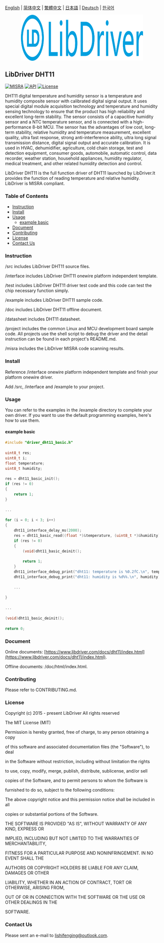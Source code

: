 [English](/README.md) | [ 简体中文](/README_zh-Hans.md) | [繁體中文](/README_zh-Hant.md) | [日本語](/README_ja.md) | [Deutsch](/README_de.md) | [한국어](/README_ko.md)

<div align=center>
<img src="/doc/image/logo.svg" width="400" height="150"/>
</div>

## LibDriver DHT11

[![MISRA](https://img.shields.io/badge/misra-compliant-brightgreen.svg)](/misra/README.md) [![API](https://img.shields.io/badge/api-reference-blue.svg)](https://www.libdriver.com/docs/dht11/index.html) [![License](https://img.shields.io/badge/license-MIT-brightgreen.svg)](/LICENSE)

DHT11 digital temperature and humidity sensor is a temperature and humidity composite sensor with calibrated digital signal output. It uses special digital module acquisition technology and temperature and humidity sensing technology to ensure that the product has high reliability and excellent long-term stability. The sensor consists of a capacitive humidity sensor and a NTC temperature sensor, and is connected with a high-performance 8-bit MCU. The sensor has the advantages of low cost, long-term stability, relative humidity and temperature measurement, excellent quality, ultra fast response, strong anti-interference ability, ultra long signal transmission distance, digital signal output and accurate calibration. It is used in HVAC, dehumidifier, agriculture, cold chain storage, test and detection equipment, consumer goods, automobile, automatic control, data recorder, weather station, household appliances, humidity regulator, medical treatment, and other related humidity detection and control.

LibDriver DHT11 is the full function driver of DHT11 launched by LibDriver.It provides the function of reading temperature and relative humidity. LibDriver is MISRA compliant.

### Table of Contents

  - [Instruction](#Instruction)
  - [Install](#Install)
  - [Usage](#Usage)
    - [example basic](#example-basic)
  - [Document](#Document)
  - [Contributing](#Contributing)
  - [License](#License)
  - [Contact Us](#Contact-Us)

### Instruction

/src includes LibDriver DHT11 source files.

/interface includes LibDriver DHT11 onewire platform independent template.

/test includes LibDriver DHT11 driver test code and this code can test the chip necessary function simply.

/example includes LibDriver DHT11 sample code.

/doc includes LibDriver DHT11 offline document.

/datasheet includes DHT11 datasheet.

/project includes the common Linux and MCU development board sample code. All projects use the shell script to debug the driver and the detail instruction can be found in each project's README.md.

/misra includes the LibDriver MISRA code scanning results.

### Install

Reference /interface onewire platform independent template and finish your platform onewire driver.

Add /src, /interface and /example to your project.

### Usage

You can refer to the examples in the /example directory to complete your own driver. If you want to use the default programming examples, here's how to use them.

#### example basic

```C
#include "driver_dht11_basic.h"

uint8_t res;
uint8_t i;
float temperature;
uint8_t humidity;

res = dht11_basic_init();
if (res != 0)
{
    return 1;
}

...

for (i = 0; i < 3; i++)
{
    dht11_interface_delay_ms(2000);
    res = dht11_basic_read((float *)&temperature, (uint8_t *)&humidity);
    if (res != 0)
    {
        (void)dht11_basic_deinit();

        return 1;
    }
    dht11_interface_debug_print("dht11: temperature is %0.2fC.\n", temperature);
    dht11_interface_debug_print("dht11: humidity is %d%%.\n", humidity); 
    
    ...
        
}

...

(void)dht11_basic_deinit();

return 0;
```

### Document

Online documents: [https://www.libdriver.com/docs/dht11/index.html](https://www.libdriver.com/docs/dht11/index.html).

Offline documents: /doc/html/index.html.

### Contributing

Please refer to CONTRIBUTING.md.

### License

Copyright (c) 2015 - present LibDriver All rights reserved



The MIT License (MIT) 



Permission is hereby granted, free of charge, to any person obtaining a copy

of this software and associated documentation files (the "Software"), to deal

in the Software without restriction, including without limitation the rights

to use, copy, modify, merge, publish, distribute, sublicense, and/or sell

copies of the Software, and to permit persons to whom the Software is

furnished to do so, subject to the following conditions: 



The above copyright notice and this permission notice shall be included in all

copies or substantial portions of the Software. 



THE SOFTWARE IS PROVIDED "AS IS", WITHOUT WARRANTY OF ANY KIND, EXPRESS OR

IMPLIED, INCLUDING BUT NOT LIMITED TO THE WARRANTIES OF MERCHANTABILITY,

FITNESS FOR A PARTICULAR PURPOSE AND NONINFRINGEMENT. IN NO EVENT SHALL THE

AUTHORS OR COPYRIGHT HOLDERS BE LIABLE FOR ANY CLAIM, DAMAGES OR OTHER

LIABILITY, WHETHER IN AN ACTION OF CONTRACT, TORT OR OTHERWISE, ARISING FROM,

OUT OF OR IN CONNECTION WITH THE SOFTWARE OR THE USE OR OTHER DEALINGS IN THE

SOFTWARE. 

### Contact Us

Please sent an e-mail to lishifenging@outlook.com.